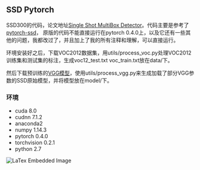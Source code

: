 ## SSD Pytorch

SSD300的代码，论文地址[Single Shot MultiBox Detector](https://arxiv.org/abs/1512.02325)。代码主要是参考了[pytorch-ssd](https://github.com/kuangliu/pytorch-ssd)，
原版的代码不能直接运行在pytorch 0.4.0上，以及它还有一些其他的问题，我都改过了，并且加上了我的所有注释和理解，可以直接运行。

环境安装好之后，下载VOC2012数据集，用utils/process\_voc.py处理VOC2012训练集和测试集的标注，生成voc12\_test.txt voc\_train.txt放在data/下。

然后下载预训练的[VGG模型](https://download.pytorch.org/models/vgg16-397923af.pth)，使用utils/process\_vgg.py来生成加载了部分VGG参数的SSD原始模型，并将模型放在model/下。

### 环境
 - cuda 8.0
 - cudnn 7.1.2
 - anaconda2
 - numpy 1.14.3
 - pytorch 0.4.0
 - torchvision 0.2.1
 - python 2.7
 
<img src="http://latex.codecogs.com/svg.latex?%5Cbegin%7Bmatrix%7D%0Af%20&amp;=%20&amp;2%20%2B%20x%20%2B%203%20%5C%5C%0A&amp;=%20&amp;5%20%2B%20x%20%5C%5C%0A%5Cend%7Bmatrix%7D%0A" alt="LaTex Embedded Image" />


<script type="text/x-mathjax-config">
    MathJax.Hub.Config({tex2jax: {inlineMath: [['$','$'], ['\\(','\\)']]}});
</script>
<script type="text/javascript"
        src="https://cdnjs.cloudflare.com/ajax/libs/mathjax/2.7.1/MathJax.js?config=TeX-MML-AM_CHTML">
</script>
